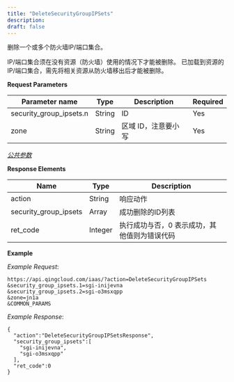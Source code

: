```yaml
---
title: "DeleteSecurityGroupIPSets"
description: 
draft: false
---
```




删除一个或多个防火墙IP/端口集合。

IP/端口集合须在没有资源（防火墙）使用的情况下才能被删除。 已加载到资源的IP/端口集合，需先将相关资源从防火墙移出后才能被删除。

**Request Parameters**

| Parameter name | Type | Description | Required |
| --- | --- | --- | --- |
| security_group_ipsets.n | String | ID | Yes |
| zone | String | 区域 ID，注意要小写 | Yes |

[_公共参数_](../../../parameters/)

**Response Elements**

| Name | Type | Description |
| --- | --- | --- |
| action | String | 响应动作 |
| security_group_ipsets | Array | 成功删除的ID列表 |
| ret_code | Integer | 执行成功与否，0 表示成功，其他值则为错误代码 |

**Example**

_Example Request_:

```
https://api.qingcloud.com/iaas/?action=DeleteSecurityGroupIPSets
&security_group_ipsets.1=sgi-inijevna
&security_group_ipsets.2=sgi-o3msxqpp
&zone=jn1a
&COMMON_PARAMS
```

_Example Response_:

```
{
  "action":"DeleteSecurityGroupIPSetsResponse",
  "security_group_ipsets":[
    "sgi-inijevna",
    "sgi-o3msxqpp"
  ],
  "ret_code":0
}
```
